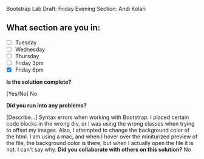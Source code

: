 <!--
  CTP STUDENTS
  Use this pull request template to provide assignment submissions.
  If you plan on continuing to work on the code, you can open the
  pull request as a DRAFT. When done open the pull request.
-->

<!--
TITLE: Include your section in the pull request title
 -->
Bootstrap Lab Draft: Friday Evening Section: Andi Kolari
## What section are you in:

- [ ] Tuesday
- [ ] Wednesday
- [ ] Thursday
- [ ] Friday 3pm
- [X] Friday 6pm

**Is the solution complete?**

[Yes/No]
No

**Did you run into any problems?**

[Describe...]
Syntax errors when working with Bootstrap. I placed certain code blocks in the wrong div, or I was using the wrong classes when trying to offset my images. Also, I attempted to change the background color of the html. I am using a mac, and when I hover over the miniturized preview of the file, the background color is there, but when I actually open the file it is not. I can't say why.
**Did you collaborate with others on this solution?**
No

<!-- Provide collaborators github usernames -->
